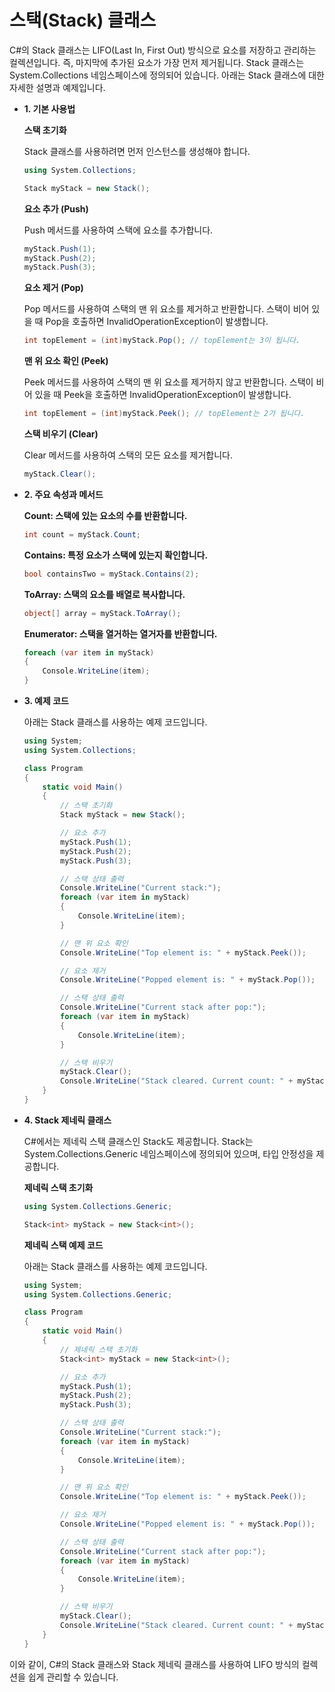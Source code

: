 # 스택(Stack) 클래스
C#의 Stack 클래스는 LIFO(Last In, First Out) 방식으로 요소를 저장하고 관리하는 컬렉션입니다. 즉, 마지막에 추가된 요소가 가장 먼저 제거됩니다. Stack 클래스는 System.Collections 네임스페이스에 정의되어 있습니다. 아래는 Stack 클래스에 대한 자세한 설명과 예제입니다.

* **1. 기본 사용법**

  **스택 초기화**

  Stack 클래스를 사용하려면 먼저 인스턴스를 생성해야 합니다.

  ```C#
  using System.Collections;

  Stack myStack = new Stack();
  ```

  **요소 추가 (Push)**

  Push 메서드를 사용하여 스택에 요소를 추가합니다.

  ```C#
  myStack.Push(1);
  myStack.Push(2);
  myStack.Push(3);
  ```

  **요소 제거 (Pop)**

  Pop 메서드를 사용하여 스택의 맨 위 요소를 제거하고 반환합니다. 스택이 비어 있을 때 Pop을 호출하면 InvalidOperationException이 발생합니다.

  ```C#
  int topElement = (int)myStack.Pop(); // topElement는 3이 됩니다.
  ```

  **맨 위 요소 확인 (Peek)**

  Peek 메서드를 사용하여 스택의 맨 위 요소를 제거하지 않고 반환합니다. 스택이 비어 있을 때 Peek을 호출하면 InvalidOperationException이 발생합니다.

  ```C#
  int topElement = (int)myStack.Peek(); // topElement는 2가 됩니다.
  ```

  **스택 비우기 (Clear)**

  Clear 메서드를 사용하여 스택의 모든 요소를 제거합니다.

  ```C#
  myStack.Clear();
  ```

* **2. 주요 속성과 메서드**

  **Count: 스택에 있는 요소의 수를 반환합니다.**

  ```C#
  int count = myStack.Count;
  ```

  **Contains: 특정 요소가 스택에 있는지 확인합니다.**

  ```C#
  bool containsTwo = myStack.Contains(2);
  ```

  **ToArray: 스택의 요소를 배열로 복사합니다.**

  ```C#
  object[] array = myStack.ToArray();
  ```

  **Enumerator: 스택을 열거하는 열거자를 반환합니다.**

  ```C#
  foreach (var item in myStack)
  {
      Console.WriteLine(item);
  }
  ```

* **3. 예제 코드**

  아래는 Stack 클래스를 사용하는 예제 코드입니다.

  ```C#
  using System;
  using System.Collections;

  class Program
  {
      static void Main()
      {
          // 스택 초기화
          Stack myStack = new Stack();

          // 요소 추가
          myStack.Push(1);
          myStack.Push(2);
          myStack.Push(3);

          // 스택 상태 출력
          Console.WriteLine("Current stack:");
          foreach (var item in myStack)
          {
              Console.WriteLine(item);
          }

          // 맨 위 요소 확인
          Console.WriteLine("Top element is: " + myStack.Peek());

          // 요소 제거
          Console.WriteLine("Popped element is: " + myStack.Pop());

          // 스택 상태 출력
          Console.WriteLine("Current stack after pop:");
          foreach (var item in myStack)
          {
              Console.WriteLine(item);
          }

          // 스택 비우기
          myStack.Clear();
          Console.WriteLine("Stack cleared. Current count: " + myStack.Count);
      }
  }
  ```

* **4. Stack<T> 제네릭 클래스**

  C#에서는 제네릭 스택 클래스인 Stack<T>도 제공합니다. Stack<T>는 System.Collections.Generic 네임스페이스에 정의되어 있으며, 타입 안정성을 제공합니다.

  **제네릭 스택 초기화**

  ```C#
  using System.Collections.Generic;

  Stack<int> myStack = new Stack<int>();
  ```

  **제네릭 스택 예제 코드**

  아래는 Stack<T> 클래스를 사용하는 예제 코드입니다.

  ```C#
  using System;
  using System.Collections.Generic;

  class Program
  {
      static void Main()
      {
          // 제네릭 스택 초기화
          Stack<int> myStack = new Stack<int>();

          // 요소 추가
          myStack.Push(1);
          myStack.Push(2);
          myStack.Push(3);

          // 스택 상태 출력
          Console.WriteLine("Current stack:");
          foreach (var item in myStack)
          {
              Console.WriteLine(item);
          }

          // 맨 위 요소 확인
          Console.WriteLine("Top element is: " + myStack.Peek());

          // 요소 제거
          Console.WriteLine("Popped element is: " + myStack.Pop());

          // 스택 상태 출력
          Console.WriteLine("Current stack after pop:");
          foreach (var item in myStack)
          {
              Console.WriteLine(item);
          }

          // 스택 비우기
          myStack.Clear();
          Console.WriteLine("Stack cleared. Current count: " + myStack.Count);
      }
  }
  ```

이와 같이, C#의 Stack 클래스와 Stack<T> 제네릭 클래스를 사용하여 LIFO 방식의 컬렉션을 쉽게 관리할 수 있습니다.

